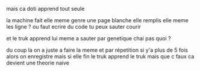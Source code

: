 mais ca doti apprend tout seule

la machine fait elle meme genre une page blanche elle remplis elle meme les ligne ? ou faut ecrire du code tu peux sauter courir

et le truk apprend lui meme a sauter par genetique chai pas quoi ?

du coup la on a juste a faire la meme et par répetition si y'a plus de 5 fois alors on enregistre mais si elle fin le truk apprend le truk mais que c faux ca devient une theorie naive
